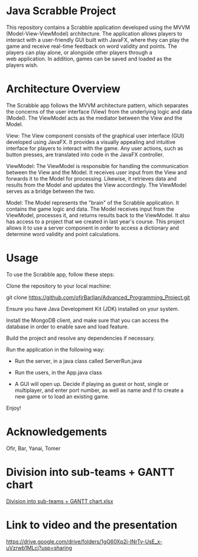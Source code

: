 # Java Scrabble Project
This repository contains a Scrabble application developed using the MVVM (Model-View-ViewModel) architecture. The application allows players to interact with a user-friendly GUI built with JavaFX, where they can play the game and receive real-time feedback on word validity and points. The players can play alone, or alongside other players through a web application. In addition, games can be saved and loaded as the players wish.

# Architecture Overview
The Scrabble app follows the MVVM architecture pattern, which separates the concerns of the user interface (View) from the underlying logic and data (Model). The ViewModel acts as the mediator between the View and the Model.

View: The View component consists of the graphical user interface (GUI) developed using JavaFX. It provides a visually appealing and intuitive interface for players to interact with the game. Any user actions, such as button presses, are translated into code in the JavaFX controller.

ViewModel: The ViewModel is responsible for handling the communication between the View and the Model. It receives user input from the View and forwards it to the Model for processing. Likewise, it retrieves data and results from the Model and updates the View accordingly. The ViewModel serves as a bridge between the two.

Model: The Model represents the "brain" of the Scrabble application. It contains the game logic and data. The Model receives input from the ViewModel, processes it, and returns results back to the ViewModel. It also has access to a project that we created in last year's course. This project allows it to use a server component in order to access a dictionary and determine word validity and point calculations. 

# Usage
To use the Scrabble app, follow these steps:

Clone the repository to your local machine:

git clone https://github.com/ofirBarIlan/Advanced_Programming_Project.git

Ensure you have Java Development Kit (JDK) installed on your system.

Install the MongoDB client, and make sure that you can access the database in order to enable save and load feature.

Build the project and resolve any dependencies if necessary.

Run the application in the following way:

- Run the server, in a java class called ServerRun.java
  
- Run the users, in the App.java class
  
- A GUI will open up. Decide if playing as guest or host, single or multiplayer, and enter port number, as well as name and if to create a new game or to load an existing game.
  
Enjoy!

# Acknowledgements
Ofir, Bar, Yanai, Tomer 

# Division into sub-teams + GANTT chart
[Division into sub-teams + GANTT chart.xlsx](https://github.com/ofirBarIlan/Advanced_Programming_Project/files/11585305/Division.into.sub-teams.%2B.GANTT.chart.xlsx)

# Link to video and the presentation
https://drive.google.com/drive/folders/1gG60Xp2j-INrTy-UsE_x-uVzrwb1MLcj?usp=sharing
